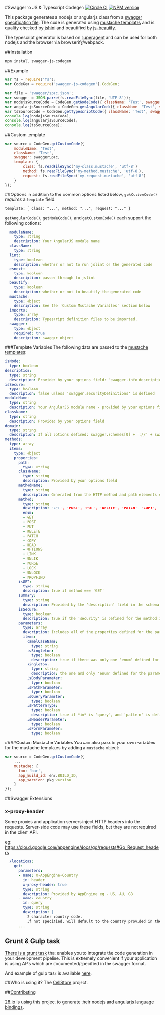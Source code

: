 #Swagger to JS & Typescript Codegen
[![Circle CI](https://circleci.com/gh/wcandillon/swagger-js-codegen.svg?style=svg)](https://circleci.com/gh/wcandillon/swagger-js-codegen) [![NPM version](http://img.shields.io/npm/v/swagger-js-codegen.svg?style=flat)](http://badge.fury.io/js/swagger-js-codegen)

This package generates a nodejs or angularjs class from a [swagger specification file](https://github.com/wordnik/swagger-spec). The code is generated using [mustache templates](https://github.com/wcandillon/swagger-js-codegen/tree/master/lib/templates) and is quality checked by [jshint](https://github.com/jshint/jshint/) and beautified by [js-beautify](https://github.com/beautify-web/js-beautify).

The typescript generator is based on [superagent](https://github.com/visionmedia/superagent) and can be used for both nodejs and the browser via browserify/webpack.

##Installation
```bash
npm install swagger-js-codegen
```

##Example
```javascript
var fs = require('fs');
var CodeGen = require('swagger-js-codegen').CodeGen;

var file = 'swagger/spec.json';
var swagger = JSON.parse(fs.readFileSync(file, 'UTF-8'));
var nodejsSourceCode = CodeGen.getNodeCode({ className: 'Test', swagger: swagger });
var angularjsSourceCode = CodeGen.getAngularCode({ className: 'Test', swagger: swagger });
var tsSourceCode = CodeGen.getTypescriptCode({ className: 'Test', swagger: swagger, imports: ['../../typings/tsd.d.ts'] });
console.log(nodejsSourceCode);
console.log(angularjsSourceCode);
console.log(tsSourceCode);
```

##Custom template
```javascript
var source = CodeGen.getCustomCode({
    moduleName: 'Test',
    className: 'Test',
    swagger: swaggerSpec,
    template: {
        class: fs.readFileSync('my-class.mustache', 'utf-8'),
        method: fs.readFileSync('my-method.mustache', 'utf-8'),
        request: fs.readFileSync('my-request.mustache', 'utf-8')
    }
});
```

##Options
In addition to the common options listed below, `getCustomCode()` *requires* a `template` field:

    template: { class: "...", method: "...", request: "..." }

`getAngularCode()`, `getNodeCode()`, and `getCustomCode()` each support the following options:

```yaml
  moduleName:
    type: string
    description: Your AngularJS module name
  className:
    type: string
  lint:
    type: boolean
    description: whether or not to run jslint on the generated code
  esnext:
    type: boolean
    description: passed through to jslint
  beautify:
    type: boolean
    description: whether or not to beautify the generated code
  mustache:
    type: object
    description: See the 'Custom Mustache Variables' section below
  imports:
    type: array
    description: Typescript definition files to be imported.
  swagger:
    type: object
    required: true
    description: swagger object
```

###Template Variables
The following data are passed to the [mustache templates](https://github.com/janl/mustache.js):

```yaml
isNode:
  type: boolean
description:
  type: string
  description: Provided by your options field: 'swagger.info.description'
isSecure:
  type: boolean
  description: false unless 'swagger.securityDefinitions' is defined
moduleName:
  type: string
  description: Your AngularJS module name - provided by your options field
className:
  type: string
  description: Provided by your options field
domain:
  type: string
  description: If all options defined: swagger.schemes[0] + '://' + swagger.host + swagger.basePath
methods:
  type: array
  items:
    type: object
    properties:
      path:
        type: string
      className:
        type: string
        description: Provided by your options field
      methodName:
        type: string
        description: Generated from the HTTP method and path elements or 'x-swagger-js-method-name' field
      method:
        type: string
        description: 'GET', 'POST', 'PUT', 'DELETE', 'PATCH', 'COPY', 'HEAD', 'OPTIONS', 'LINK', 'UNLIK', 'PURGE', 'LOCK', 'UNLOCK', 'PROPFIND'
        enum:
        - GET
        - POST
        - PUT
        - DELETE
        - PATCH
        - COPY
        - HEAD
        - OPTIONS
        - LINK
        - UNLIK
        - PURGE
        - LOCK
        - UNLOCK
        - PROPFIND
      isGET:
        type: string
        description: true if method === 'GET'
      summary:
        type: string
        description: Provided by the 'description' field in the schema
      isSecure:
        type: boolean
        description: true if the 'security' is defined for the method in the schema
      parameters:
        type: array
        description: Includes all of the properties defined for the parameter in the schema plus:
        items:
          camelCaseName:
            type: string
          isSingleton:
            type: boolean
            description: true if there was only one 'enum' defined for the parameter
          singleton:
            type: string
            description: the one and only 'enum' defined for the parameter (if there is only one)
          isBodyParameter:
            type: boolean
          isPathParameter:
            type: boolean
          isQueryParameter:
            type: boolean
          isPatternType:
            type: boolean
            description: true if *in* is 'query', and 'pattern' is defined
          isHeaderParameter:
            type: boolean
          isFormParameter:
            type: boolean
```

####Custom Mustache Variables
You can also pass in your own variables for the mustache templates by adding a `mustache` object:

```javascript
var source = CodeGen.getCustomCode({
    ...
    mustache: {
      foo: 'bar',
      app_build_id: env.BUILD_ID,
      app_version: pkg.version
    }
});
```

##Swagger Extensions

### x-proxy-header
Some proxies and application servers inject HTTP headers into the requests.  Server-side code
may use these fields, but they are not required in the client API.

eg: https://cloud.google.com/appengine/docs/go/requests#Go_Request_headers

```yaml
  /locations:
    get:
      parameters:
      - name: X-AppEngine-Country
        in: header
        x-proxy-header: true
        type: string
        description: Provided by AppEngine eg - US, AU, GB
      - name: country
        in: query
        type: string
        description: |
          2 character country code.
          If not specified, will default to the country provided in the X-AppEngine-Country header
      ...
```


## Grunt & Gulp task
[There is a grunt task](https://github.com/wcandillon/grunt-swagger-js-codegen) that enables you to integrate the code generation in your development pipeline. This is extremely convenient if your application is using APIs which are documented/specified in the swagger format.

And example of gulp task is available [here](https://github.com/wcandillon/cellstore/blob/master/tasks/swagger.js).

##Who is using it?
The [CellStore](https://github.com/wcandillon/cellstore) project.

##[Contributing](CONTRIBUTING.md)

[28.io](http://28.io) is using this project to generate their [nodejs](https://github.com/28msec/28.io-nodejs) and [angularjs language bindings](https://github.com/28msec/28.io-angularjs).
